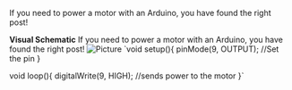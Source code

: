 If you need to power a motor with an Arduino, you have found the right post!

**Visual Schematic**
If you need to power a motor with an Arduino, you have found the right post!
![Picture](https://s23.postimg.org/8mam0p3qj/Screen_Shot_2017-04-08_at_11.48.23_AM.png)
`void setup(){
 pinMode(9, OUTPUT); //Set the pin
}

void loop(){
 digitalWrite(9, HIGH); //sends power to the motor
}`
